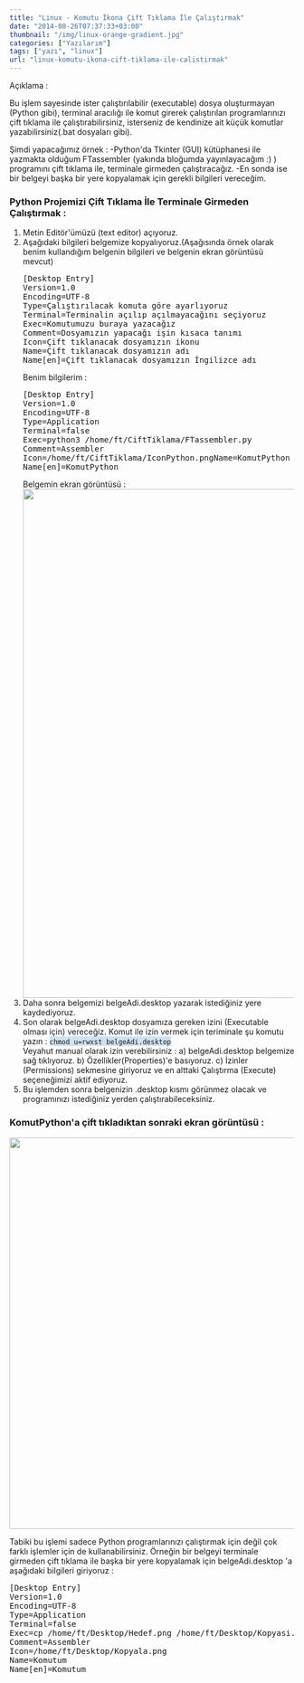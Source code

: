 ```yaml
---
title: "Linux - Komutu İkona Çift Tıklama İle Çalıştırmak"
date: "2014-08-26T07:37:33+03:00"
thumbnail: "/img/linux-orange-gradient.jpg"
categories: ["Yazılarım"]
tags: ["yazı", "linux"]
url: "linux-komutu-ikona-cift-tiklama-ile-calistirmak"
---
```


Açıklama :

Bu işlem sayesinde ister çalıştırılabilir (executable) dosya oluşturmayan (Python gibi), terminal aracılığı ile komut girerek çalıştırılan programlarınızı çift tıklama ile çalıştırabilirsiniz, isterseniz de kendinize ait küçük komutlar yazabilirsiniz(.bat dosyaları gibi).

Şimdi yapacağımız örnek :
-Python'da Tkinter (GUI) kütüphanesi ile yazmakta olduğum FTassembler (yakında bloğumda yayınlayacağım :) ) programını çift tıklama ile, terminale girmeden çalıştıracağız.
-En sonda ise bir belgeyi başka bir yere kopyalamak için gerekli bilgileri vereceğim.
<h3>Python Projemizi Çift Tıklama İle Terminale Girmeden Çalıştırmak :</h3>
<ol>
 	<li>Metin Editör'ümüzü (text editor) açıyoruz.</li>
 	<li>Aşağıdaki bilgileri belgemize kopyalıyoruz.(Aşağısında örnek olarak benim kullandığım belgenin bilgileri ve belgenin ekran görüntüsü mevcut)
<pre>[Desktop Entry]
Version=1.0
Encoding=UTF-8
Type=Çalıştırılacak komuta göre ayarlıyoruz
Terminal=Terminalin açılıp açılmayacağını seçiyoruz
Exec=Komutumuzu buraya yazacağız
Comment=Dosyamızın yapacağı işin kısaca tanımı
Icon=Çift tıklanacak dosyamızın ikonu
Name=Çift tıklanacak dosyamızın adı 
Name[en]=Çift tıklanacak dosyamızın İngilizce adı</pre>
Benim bilgilerim :
<pre>[Desktop Entry]
Version=1.0
Encoding=UTF-8
Type=Application
Terminal=false
Exec=python3 /home/ft/CiftTiklama/FTassembler.py
Comment=Assembler
Icon=/home/ft/CiftTiklama/IconPython.pngName=KomutPython
Name[en]=KomutPython
</pre>
Belgemin ekran görüntüsü :
<img class="aligncenter size-full wp-image-167" src="http://furkantokac.com/wp-content/uploads/2016/02/Gosterim1.png" alt="" width="1600" height="900" /></li>
 	<li>Daha sonra belgemizi belgeAdi.desktop yazarak istediğiniz yere kaydediyoruz.</li>
 	<li>Son olarak belgeAdi.desktop dosyamıza gereken izini (Executable olması için) vereceğiz.
Komut ile izin vermek için teriminale şu komutu yazın : <span style="background-color: #cfe2f3;"><span style="background-color: #cfe2f3;"><code>chmod u=rwxst belgeAdi.desktop
</code></span></span>
Veyahut manual olarak izin verebilirsiniz :
a) belgeAdi.desktop belgemize sağ tıklıyoruz.
b) Özellikler(Properties)'e basıyoruz.
c) İzinler (Permissions) sekmesine giriyoruz ve en alttaki Çalıştırma (Execute) seçeneğimizi aktif ediyoruz.</li>
 	<li>Bu işlemden sonra belgenizin .desktop kısmı görünmez olacak ve programınızı istediğiniz yerden çalıştırabileceksiniz.</li>
</ol>
<h3>KomutPython'a çift tıkladıktan sonraki ekran görüntüsü :</h3>
<img class="aligncenter size-full wp-image-168" src="http://furkantokac.com/wp-content/uploads/2016/02/Goster2TR.png" alt="" width="1083" height="692" />

<span style="font-size: 14px; line-height: 19.6px; text-align: justify; font-family: 'Helvetica Neue', Arial, Helvetica, sans-serif;"><span style="font-size: small;"> </span></span>

Tabiki bu işlemi sadece Python programlarınızı çalıştırmak için değil çok farklı işlemler için de kullanabilirsiniz. Örneğin bir belgeyi terminale girmeden çift tıklama ile başka bir yere kopyalamak için belgeAdi.desktop 'a aşağıdaki bilgileri giriyoruz :
<pre>[Desktop Entry]
Version=1.0
Encoding=UTF-8
Type=Application
Terminal=false
Exec=cp /home/ft/Desktop/Hedef.png /home/ft/Desktop/Kopyasi.png
Comment=Assembler
Icon=/home/ft/Desktop/Kopyala.png
Name=Komutum 
Name[en]=Komutum
</pre>
